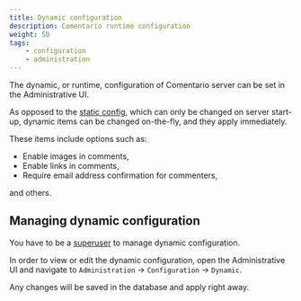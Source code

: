 ```yaml
---
title: Dynamic configuration
description: Comentario runtime configuration
weight: 50
tags:
    - configuration
    - administration
---
```


The dynamic, or runtime, configuration of Comentario server can be set in the Administrative UI.

<!--more-->

As opposed to the [static config](static), which can only be changed on server start-up, dynamic items can be changed on-the-fly, and they apply immediately.

These items include options such as:

* Enable images in comments,
* Enable links in comments,
* Require email address confirmation for commenters,

and others.

## Managing dynamic configuration

You have to be a [superuser](/kb/permissions/superuser) to manage dynamic configuration.

In order to view or edit the dynamic configuration, open the Administrative UI and navigate to `Administration` → `Configuration` → `Dynamic`.

Any changes will be saved in the database and apply right away.

